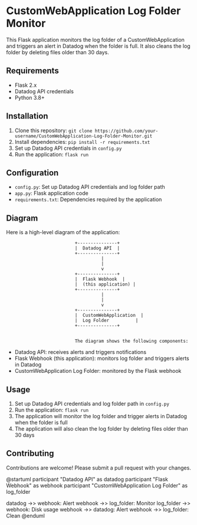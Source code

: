 # CustomWebApplication Log Folder Monitor

This Flask application monitors the log folder of a CustomWebApplication and triggers an alert in Datadog when the folder is full. It also cleans the log folder by deleting files older than 30 days.

## Requirements

* Flask 2.x
* Datadog API credentials
* Python 3.8+

## Installation

1. Clone this repository: `git clone https://github.com/your-username/CustomWebApplication-Log-Folder-Monitor.git`
2. Install dependencies: `pip install -r requirements.txt`
3. Set up Datadog API credentials in `config.py`
4. Run the application: `flask run`

## Configuration

* `config.py`: Set up Datadog API credentials and log folder path
* `app.py`: Flask application code
* `requirements.txt`: Dependencies required by the application

## Diagram

Here is a high-level diagram of the application:

                              +---------------+
                              |  Datadog API  |
                              +---------------+
                                        |
                                        |
                                        v
                              +---------------+
                              |  Flask Webhook  |
                              |  (this application) |
                              +---------------+
                                        |
                                        |
                                        v
                              +---------------+
                              |  CustomWebApplication  |
                              |  Log Folder          |
                              +---------------+


                              The diagram shows the following components:

* Datadog API: receives alerts and triggers notifications
* Flask Webhook (this application): monitors log folder and triggers alerts in Datadog
* CustomWebApplication Log Folder: monitored by the Flask webhook

## Usage

1. Set up Datadog API credentials and log folder path in `config.py`
2. Run the application: `flask run`
3. The application will monitor the log folder and trigger alerts in Datadog when the folder is full
4. The application will also clean the log folder by deleting files older than 30 days

## Contributing

Contributions are welcome! Please submit a pull request with your changes.


@startuml
participant "Datadog API" as datadog
participant "Flask Webhook" as webhook
participant "CustomWebApplication Log Folder" as log_folder

datadog ->> webhook: Alert
webhook ->> log_folder: Monitor
log_folder ->> webhook: Disk usage
webhook ->> datadog: Alert
webhook ->> log_folder: Clean
@enduml